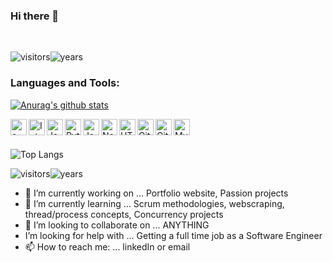 ### Hi there 👋

<!--
**Jonathan-Welham/Jonathan-Welham** is a ✨ _special_ ✨ repository because its `README.md` (this file) appears on your GitHub profile.
Here are some ideas to get you started:
-->

<br />


![visitors](https://badges.pufler.dev/visits/Jonathan-Welham/Jonathan-Welham)![years](https://badges.pufler.dev/years/Jonathan-Welham) 


### Languages and Tools:

[![Anurag's github stats](https://github-readme-stats.vercel.app/api?username=Jonathan-Welham)](https://github.com/anuraghazra/github-readme-stats)

<img align="left" alt="c++" width="26px" src="https://cdn.jsdelivr.net/npm/simple-icons@3.4.0/icons/cplusplus.svg" />
<img align="left" alt="Intellij" width="26px" src="https://cdn.jsdelivr.net/npm/simple-icons@3.4.0/icons/intellijidea.svg" />
<img align="left" alt="Java" width="26px" src="https://cdn.jsdelivr.net/npm/simple-icons@3.4.0/icons/java.svg" />
<img align="left" alt="Python" width="26px" src="https://cdn.jsdelivr.net/npm/simple-icons@3.4.0/icons/python.svg" />
<img align="left" alt="JavaScript" width="26px" src="https://cdn.jsdelivr.net/npm/simple-icons@3.4.0/icons/javascript.svg" />
<img align="left" alt="Node.js" width="26px" src="https://cdn.jsdelivr.net/npm/simple-icons@3.4.0/icons/node-dot-js.svg" />
<img align="left" alt="HTML5" width="26px" src="https://cdn.jsdelivr.net/npm/simple-icons@3.4.0/icons/html5.svg" />
<img align="left" alt="Git" width="26px" src="https://cdn.jsdelivr.net/npm/simple-icons@3.4.0/icons/git.svg" />
<img align="left" alt="GitHub" width="26px" src="https://cdn.jsdelivr.net/npm/simple-icons@3.4.0/icons/github.svg" />
<img align="left" alt="MySQL" width="26px" src="https://cdn.jsdelivr.net/npm/simple-icons@3.4.0/icons/mysql.svg" />  

<br />
<br />

![Top Langs](https://github-readme-stats.vercel.app/api/top-langs/?username=Jonathan-Welham&layout=compact)

![visitors](https://badges.pufler.dev/visits/HerndonE/HerndonE)![years](https://badges.pufler.dev/years/HerndonE) 

- 🔭 I’m currently working on ... Portfolio website, Passion projects
- 🌱 I’m currently learning ... Scrum methodologies, webscraping, thread/process concepts, Concurrency projects
- 👯 I’m looking to collaborate on ... ANYTHING
-  I’m looking for help with ... Getting a full time job as a Software Engineer
- 📫 How to reach me: ... linkedIn or email
